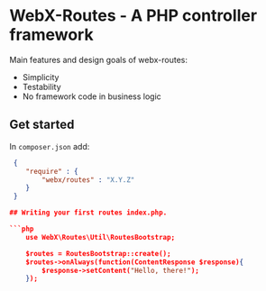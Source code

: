 # WebX-Routes - A PHP controller framework

Main features and design goals of webx-routes:
* Simplicity
* Testability
* No framework code in business logic

## Get started

In `composer.json` add:

```json
 {
    "require" : {
        "webx/routes" : "X.Y.Z"
    }
 }

## Writing your first routes index.php.

```php
    use WebX\Routes\Util\RoutesBootstrap;

    $routes = RoutesBootstrap::create();
    $routes->onAlways(function(ContentResponse $response){
        $response->setContent("Hello, there!");
    });

```

